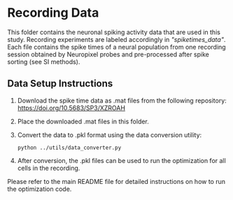 # Recording Data

This folder contains the neuronal spiking activity data that are used in this study. Recording experiments are labeled accordingly in *"spiketimes_data"*. Each file contains the spike times of a neural population from one recording session obtained by Neuropixel probes and pre-processed after spike sorting (see SI methods).

## Data Setup Instructions

1. Download the spike time data as .mat files from the following repository:
   https://doi.org/10.5683/SP3/XZROAH

2. Place the downloaded .mat files in this folder.

3. Convert the data to .pkl format using the data conversion utility:
   ```
   python ../utils/data_converter.py
   ```

4. After conversion, the .pkl files can be used to run the optimization for all cells in the recording.

Please refer to the main README file for detailed instructions on how to run the optimization code.